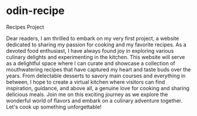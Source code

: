 # odin-recipe
Recipes Project

Dear readers, I am thrilled to embark on my very first project, a website dedicated to sharing my passion for cooking and my favorite recipes. As a devoted food enthusiast, I have always found joy in exploring various culinary delights and experimenting in the kitchen. This website will serve as a delightful space where I can curate and showcase a collection of mouthwatering recipes that have captured my heart and taste buds over the years. From delectable desserts to savory main courses and everything in between, I hope to create a virtual kitchen where visitors can find inspiration, guidance, and above all, a genuine love for cooking and sharing delicious meals. Join me on this exciting journey as we explore the wonderful world of flavors and embark on a culinary adventure together. Let's cook up something unforgettable!
